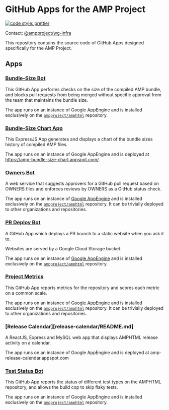 # GitHub Apps for the AMP Project

[![code style: prettier](https://img.shields.io/badge/code_style-prettier-ff69b4.svg?style=flat-square)](https://github.com/prettier/prettier)

Contact: [@ampproject/wg-infra](https://github.com/orgs/ampproject/teams/wg-infra)

This repository contains the source code of GitHub Apps designed
specifically for the AMP Project.

## Apps

### [Bundle-Size Bot](bundle-size/README.md)

This GitHub App performs checks on the size of the compiled AMP bundle, and blocks pull requests from being merged without specific approval from the team that maintains the bundle size.

The app runs on an instance of Google AppEngine and is installed exclusively on the [`ampproject/amphtml`](https://github.com/ampproject/amphtml) repository.

### [Bundle-Size Chart App](bundle-size-chart/README.md)

This ExpressJS App generates and displays a chart of the bundle sizes history of compiled AMP files.

The app runs on an instance of Google AppEngine and is deployed at https://amp-bundle-size-chart.appspot.com/.

### [Owners Bot](owners/README.md)

A web service that suggests approvers for a GitHub pull request based on OWNERS files and enforces reviews by OWNERS as a GitHub status check.

The app runs on an instance of [Google AppEngine](https://ampproject-owners-bot.appspot.com) and is installed exclusively on the [`ampproject/amphtml`](https://github.com/ampproject/amphtml) repository. It can be trivially deployed to other organizations and repositories.

### [PR Deploy Bot](pr-deploy/README.md)

A GitHub App which deploys a PR branch to a static website when you ask it to.

Websites are served by a Google Cloud Storage bucket.

The app runs on an instance of [Google AppEngine](https://amp-pr-deploy-bot.appspot.com) and is installed exclusively on the [`ampproject/amphtml`](https://github.com/ampproject/amphtml) repository.

### [Project Metrics](project-metrics/README.md)

This GitHub App reports metrics for the repository and scores each metric on a common scale.

The app runs on an instance of [Google AppEngine](https://amp-project-metrics.appspot.com) and is installed exclusively on the [`ampproject/amphtml`](https://github.com/ampproject/amphtml) repository. It can be trivially deployed to other organizations and repositories.

### [Release Calendar][release-calendar/README.md]

A ReactJS, Express and MySQL web app that displays AMPHTML release activity on a calendar.

The app runs on an instance of Google AppEngine and is deployed at amp-release-calendar.appspot.com


### [Test Status Bot](test-status/README.md)

This GitHub App reports the status of different test types on the AMPHTML repository, and allows the build cop to skip flaky tests.

The app runs on an instance of Google AppEngine and is installed exclusively on the [`ampproject/amphtml`](https://github.com/ampproject/amphtml) repository.
